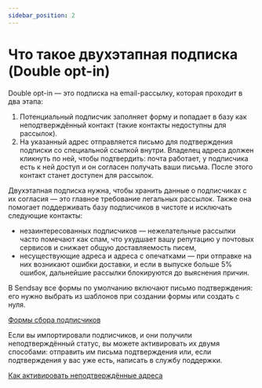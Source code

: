 ```yaml
---
sidebar_position: 2
---
```


# Что такое двухэтапная подписка (Double opt-in)
Double opt-in — это подписка на email-рассылку, которая проходит в два этапа:
1. Потенциальный подписчик заполняет форму и попадает в базу как неподтверждённый контакт (такие контакты недоступны для рассылок).
2. На указанный адрес отправляется письмо для подтверждения подписки со специальной ссылкой внутри. Владелец адреса должен кликнуть по ней, чтобы подтвердить: почта работает, у подписчика есть к ней доступ и он согласен получать ваши письма. После этого контакт станет доступен для рассылок.

Двухэтапная подписка нужна, чтобы хранить данные о подписчиках с их согласия — это главное требование легальных рассылок. Также она помогает поддерживать базу подписчиков в чистоте и исключать следующие контакты:
- незаинтересованных подписчиков — нежелательные рассылки часто помечают как спам, что ухудшает вашу репутацию у почтовых сервисов и снижает общую доставляемость писем, 
- несуществующие адреса и адреса с опечатками — при отправке на них возникают ошибки доставки, и если в выпуске больше 5% ошибок, дальнейшие рассылки блокируются до выяснения причин.

В Sendsay все формы по умолчанию включают письмо подтверждения: его нужно выбрать из шаблонов при создании формы или создать с нуля.

[Формы сбора подписчиков](../forms/signup-forms.md)

Если вы импортировали подписчиков, и они получили неподтверждённый статус, вы можете активировать их двумя способами: отправить им письма подтверждения или, если подтверждения у вас уже есть, написать в службу поддержки.

[Как активировать неподтверждённые адреса](../subscribers/contacts/how-to-activate-inactive-contacts.md)